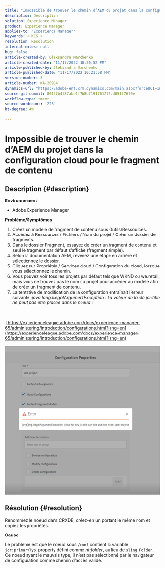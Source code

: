 ```yaml
---
title: "Impossible de trouver le chemin d’AEM du projet dans la configuration cloud pour le fragment de contenu"
description: Description
solution: Experience Manager
product: Experience Manager
applies-to: "Experience Manager"
keywords: « KCS »
resolution: Resolution
internal-notes: null
bug: false
article-created-by: Oleksandra Marchenko
article-created-date: "11/17/2022 10:20:52 PM"
article-published-by: Oleksandra Marchenko
article-published-date: "11/17/2022 10:21:58 PM"
version-number: 3
article-number: KA-20914
dynamics-url: "https://adobe-ent.crm.dynamics.com/main.aspx?forceUCI=1&pagetype=entityrecord&etn=knowledgearticle&id=4027e717-c666-ed11-9561-6045bd006b25"
source-git-commit: 80137b4f87abe1f7b8b7191761275cd051f7670e
workflow-type: tm+mt
source-wordcount: '223'
ht-degree: 4%

---
```


# Impossible de trouver le chemin d’AEM du projet dans la configuration cloud pour le fragment de contenu

## Description {#description}


<b>Environnement</b>

- Adobe Experience Manager


<b>Problème/Symptômes</b>

1. Créez un modèle de fragment de contenu sous Outils/Ressources.
2. Accédez à Ressources / Fichiers / Nom du projet / Créer un dossier de fragments.
3. Dans le dossier Fragment, essayez de créer un fragment de contenu et seul le fragment par défaut s’affiche (fragment simple).
4. Selon la documentation AEM, revenez une étape en arrière et sélectionnez le dossier.
5. Cliquez sur Propriétés / Services cloud / Configuration du cloud, lorsque vous sélectionnez le chemin.
6. Vous pouvez voir tous les projets par défaut tels que WKND ou we.retail, mais vous ne trouvez pas le nom du projet pour accéder au modèle afin de créer un fragment de contenu.
7. La tentative de modification de la configuration entraînait l’erreur suivante :*java.lang.IllegalArgumentException : La valeur de la clé jcr:title ne peut pas être placée dans le noeud :*

<br><br> [https://experienceleague.adobe.com/docs/experience-manager-65/administering/introduction/configurations.html?lang=en](https://experienceleague.adobe.com/docs/experience-manager-65/administering/introduction/configurations.html?lang=en)<br><br>![](assets/___4127e717-c666-ed11-9561-6045bd006b25___.png)<br>

## Résolution {#resolution}


Renommez le noeud dans CRXDE, créez-en un portant le même nom et copiez les propriétés.

<b>Cause</b>

Le problème est que le noeud sous `/conf` contient la variable `jcr:primaryTyp `property défini comme *nt:folder*, au lieu de `sling:Folder`.
Ce noeud ayant le mauvais type, il n’est pas sélectionné par le navigateur de configuration comme chemin d’accès valide.
